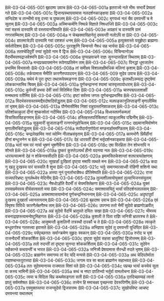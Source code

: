 BR-03-04-065-001	बृहदश्व उवाच
BR-03-04-065-001a	हृतराज्ये नले भीमः सभार्ये प्रेष्यतां गते
BR-03-04-065-001c	द्विजान्प्रस्थापयामास नलदर्शनकाङ्क्षया
BR-03-04-065-002a	सन्दिदेश च तान्भीमो वसु दत्त्वा च पुष्कलम्
BR-03-04-065-002c	मृगयध्वं नलं चैव दमयन्तीं च मे सुताम्
BR-03-04-065-003a	अस्मिन्कर्मणि निष्पन्ने विज्ञाते निषधाधिपे
BR-03-04-065-003c	गवां सहस्रं दास्यामि यो वस्तावानयिष्यति
BR-03-04-065-003e	अग्रहारं च दास्यामि ग्रामं नगरसम्मितम्
BR-03-04-065-004a	न चेच्छक्याविहानेतुं दमयन्ती नलोऽपि वा
BR-03-04-065-004c	ज्ञातमात्रेऽपि दास्यामि गवां दशशतं धनम्
BR-03-04-065-005a	इत्युक्तास्ते ययुर्हृष्टा ब्राह्मणाः सर्वतोदिशम्
BR-03-04-065-005c	पुरराष्ट्राणि चिन्वन्तो नैषधं सह भार्यया
BR-03-04-065-006a	ततश्चेदिपुरीं रम्यां सुदेवो नाम वै द्विजः
BR-03-04-065-006c	विचिन्वानोऽथ वैदर्भीमपश्यद्राजवेश्मनि
BR-03-04-065-006e	पुण्याहवाचने राज्ञः सुनन्दासहितां स्थिताम्
BR-03-04-065-007a	मन्दप्रख्यायमानेन रूपेणाप्रतिमेन ताम्
BR-03-04-065-007c	पिनद्धां धूमजालेन प्रभामिव विभावसोः
BR-03-04-065-008a	तां समीक्ष्य विशालाक्षीमधिकं मलिनां कृशाम्
BR-03-04-065-008c	तर्कयामास भैमीति कारणैरुपपादयन्
BR-03-04-065-009	सुदेव उवाच
BR-03-04-065-009a	यथेयं मे पुरा दृष्टा तथारूपेयमङ्गना
BR-03-04-065-009c	कृतार्थोऽस्म्यद्य दृष्ट्वेमां लोककान्तामिव श्रियम्
BR-03-04-065-010a	पूर्णचन्द्राननां श्यामां चारुवृत्तपयोधराम्
BR-03-04-065-010c	कुर्वन्तीं प्रभया देवीं सर्वा वितिमिरा दिशः
BR-03-04-065-011a	चारुपद्मपलाशाक्षीं मन्मथस्य रतीमिव
BR-03-04-065-011c	इष्टां सर्वस्य जगतः पूर्णचन्द्रप्रभामिव
BR-03-04-065-012a	विदर्भसरसस्तस्माद्दैवदोषादिवोद्धृताम्
BR-03-04-065-012c	मलपङ्कानुलिप्ताङ्गीं मृणालीमिव तां भृशम्
BR-03-04-065-013a	पौर्णमासीमिव निशां राहुग्रस्तनिशाकराम्
BR-03-04-065-013c	पतिशोकाकुलां दीनां शुष्कस्रोतां नदीमिव
BR-03-04-065-014a	विध्वस्तपर्णकमलां वित्रासितविहङ्गमाम्
BR-03-04-065-014c	हस्तिहस्तपरिक्लिष्टां व्याकुलामिव पद्मिनीम्
BR-03-04-065-015a	सुकुमारीं सुजाताङ्गीं रत्नगर्भगृहोचिताम्
BR-03-04-065-015c	दह्यमानामिवोष्णेन मृणालीमचिरोद्धृताम्
BR-03-04-065-016a	रूपौदार्यगुणोपेतां मण्डनार्हाममण्डिताम्
BR-03-04-065-016c	चन्द्रलेखामिव नवां व्योम्नि नीलाभ्रसंवृताम्
BR-03-04-065-017a	कामभोगैः प्रियैर्हीनां हीनां बन्धुजनेन च
BR-03-04-065-017c	देहं धारयतीं दीनां भर्तृदर्शनकाङ्क्षया
BR-03-04-065-018a	भर्ता नाम परं नार्या भूषणं भूषणैर्विना
BR-03-04-065-018c	एषा विरहिता तेन शोभनापि न शोभते
BR-03-04-065-019a	दुष्करं कुरुतेऽत्यर्थं हीनो यदनया नलः
BR-03-04-065-019c	धारयत्यात्मनो देहं न शोकेनावसीदति
BR-03-04-065-020a	इमामसितकेशान्तां शतपत्रायतेक्षणाम्
BR-03-04-065-020c	सुखार्हां दुःखितां दृष्ट्वा ममापि व्यथते मनः
BR-03-04-065-021a	कदा नु खलु दुःखस्य पारं यास्यति वै शुभा
BR-03-04-065-021c	भर्तुः समागमात्साध्वी रोहिणी शशिनो यथा
BR-03-04-065-022a	अस्या नूनं पुनर्लाभान्नैषधः प्रीतिमेष्यति
BR-03-04-065-022c	राजा राज्यपरिभ्रष्टः पुनर्लब्ध्वेव मेदिनीम्
BR-03-04-065-023a	तुल्यशीलवयोयुक्तां तुल्याभिजनसंयुताम्
BR-03-04-065-023c	नैषधोऽर्हति वैदर्भीं तं चेयमसितेक्षणा
BR-03-04-065-024a	युक्तं तस्याप्रमेयस्य वीर्यसत्त्ववतो मया
BR-03-04-065-024c	समाश्वासयितुं भार्यां पतिदर्शनलालसाम्
BR-03-04-065-025a	अयमाश्वासयाम्येनां पूर्णचन्द्रनिभाननाम्
BR-03-04-065-025c	अदृष्टपूर्वां दुःखस्य दुःखार्तां ध्यानतत्पराम्
BR-03-04-065-026	बृहदश्व उवाच
BR-03-04-065-026a	एवं विमृश्य विविधैः कारणैर्लक्षणैश्च ताम्
BR-03-04-065-026c	उपगम्य ततो भैमीं सुदेवो ब्राह्मणोऽब्रवीत्
BR-03-04-065-027a	अहं सुदेवो वैदर्भि भ्रातुस्ते दयितः सखा
BR-03-04-065-027c	भीमस्य वचनाद्राज्ञस्त्वामन्वेष्टुमिहागतः
BR-03-04-065-028a	कुशली ते पिता राज्ञि जनित्री भ्रातरश्च ते
BR-03-04-065-028c	आयुष्मन्तौ कुशलिनौ तत्रस्थौ दारकौ च ते
BR-03-04-065-028e	त्वत्कृते बन्धुवर्गाश्च गतसत्त्वा इवासते
BR-03-04-065-029a	अभिज्ञाय सुदेवं तु दमयन्ती युधिष्ठिर
BR-03-04-065-029c	पर्यपृच्छत्ततः सर्वान्क्रमेण सुहृदः स्वकान्
BR-03-04-065-030a	रुरोद च भृशं राजन्वैदर्भी शोककर्शिता
BR-03-04-065-030c	दृष्ट्वा सुदेवं सहसा भ्रातुरिष्टं द्विजोत्तमम्
BR-03-04-065-031a	ततो रुदन्तीं तां दृष्ट्वा सुनन्दा शोककर्शिताम्
BR-03-04-065-031c	सुदेवेन सहैकान्ते कथयन्तीं च भारत
BR-03-04-065-032a	जनित्र्यै प्रेषयामास सैरन्ध्री रुदते भृशम्
BR-03-04-065-032c	ब्राह्मणेन समागम्य तां वेद यदि मन्यसे
BR-03-04-065-033a	अथ चेदिपतेर्माता राज्ञश्चान्तःपुरात्तदा
BR-03-04-065-033c	जगाम यत्र सा बाला ब्राह्मणेन सहाभवत्
BR-03-04-065-034a	ततः सुदेवमानाय्य राजमाता विशां पते
BR-03-04-065-034c	पप्रच्छ भार्या कस्येयं सुता वा कस्य भामिनी
BR-03-04-065-035a	कथं च नष्टा ज्ञातिभ्यो भर्तुर्वा वामलोचना
BR-03-04-065-035c	त्वया च विदिता विप्र कथमेवङ्गता सती
BR-03-04-065-036a	एतदिच्छाम्यहं त्वत्तो ज्ञातुं सर्वमशेषतः
BR-03-04-065-036c	तत्त्वेन हि ममाचक्ष्व पृच्छन्त्या देवरूपिणीम्
BR-03-04-065-037a	एवमुक्तस्तया राजन्सुदेवो द्विजसत्तमः
BR-03-04-065-037c	सुखोपविष्ट आचष्ट दमयन्त्या यथातथम्
